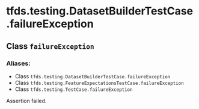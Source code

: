 <div itemscope itemtype="http://developers.google.com/ReferenceObject">
<meta itemprop="name" content="tfds.testing.DatasetBuilderTestCase.failureException" />
<meta itemprop="path" content="Stable" />
</div>

# tfds.testing.DatasetBuilderTestCase.failureException

## Class `failureException`



### Aliases:

* Class `tfds.testing.DatasetBuilderTestCase.failureException`
* Class `tfds.testing.FeatureExpectationsTestCase.failureException`
* Class `tfds.testing.TestCase.failureException`

Assertion failed.

